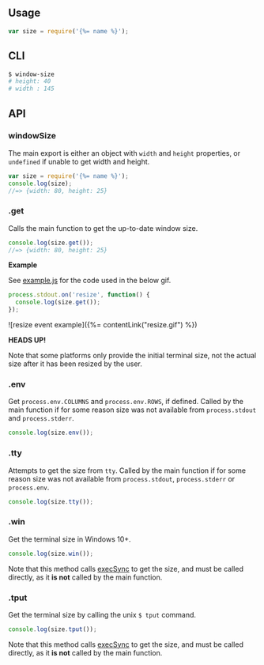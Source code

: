 ## Usage

```js
var size = require('{%= name %}');
```

## CLI

```sh
$ window-size
# height: 40
# width : 145
```

## API

### windowSize

The main export is either an object with `width` and `height` properties, or `undefined` if unable to get width and height.

```js
var size = require('{%= name %}');
console.log(size); 
//=> {width: 80, height: 25}
```

### .get

Calls the main function to get the up-to-date window size. 

```js
console.log(size.get());
//=> {width: 80, height: 25}
```

**Example**

See [example.js](example.js) for the code used in the below gif. 

```js
process.stdout.on('resize', function() {
  console.log(size.get());
});
```

![resize event example]({%= contentLink("resize.gif") %})

**HEADS UP!**

Note that some platforms only provide the initial terminal size, not the actual size after it has been resized by the user.

### .env

Get `process.env.COLUMNS` and `process.env.ROWS`, if defined. Called by the main function if for some reason size was not available from `process.stdout` and `process.stderr`.

```js
console.log(size.env());
```

### .tty

Attempts to get the size from `tty`. Called by the main function if for some reason size was not available from `process.stdout`, `process.stderr` or `process.env`.

```js
console.log(size.tty());
```

### .win

Get the terminal size in Windows 10+.

```js
console.log(size.win());
```

Note that this method calls [execSync][] to get the size, and must be called directly, as it **is not** called by the main function. 


### .tput

Get the terminal size by calling the unix `$ tput` command. 

```js
console.log(size.tput());
```

Note that this method calls [execSync][] to get the size, and must be called directly, as it **is not** called by the main function. 


[execSync]: https://nodejs.org/api/child_process.html#child_process_child_process_execsync_command_options
